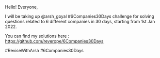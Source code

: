 Hello! Everyone,

I will be taking up @arsh_goyal #6Companies30Days challenge for solving questions related to 6 different companies in 30 days, starting from 1st Jan 2022.

You can find my solutions here :
https://github.com/reverope/6Companies30Days

#ReviseWithArsh #6Companies30Days